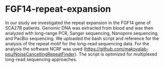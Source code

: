 # FGF14-repeat-expansion

In our study we investigated the repeat expansion in the FGF14 gene of SCA27B patients. Genomic DNA was extracted from blood and was then analyzed with long-range PCR, Sanger sequencing, Nanopore sequencing, and PacBio sequencing. We uploaded the bash script and reference for the analysis of the repeat motif for the long-read sequencing data. For the analysis the software NCRF was used (https://github.com/makovalab-psu/NoiseCancellingRepeatFinder). The script is optimized for multiplexed long-read sequencing approaches.
